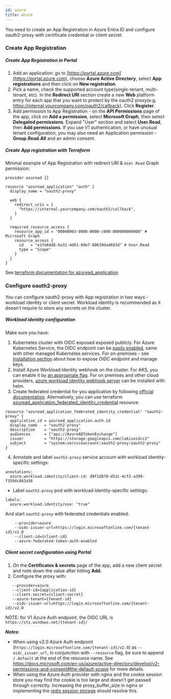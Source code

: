 ```yaml
---
id: azure
title: Azure
---
```


You need to create an App Registration in Azure Entra ID and configure oauth2-proxy with certificate credential or client secret.

### Create App Registration
##### Create App Registration in Portal
1. Add an application: go to [https://portal.azure.com](https://portal.azure.com), choose **Azure Active Directory**, select
   **App registrations** and then click on **New registration**.
2. Pick a name, check the supported account type(single-tenant, multi-tenant, etc). In the **Redirect URI** section create a new **Web** platform entry for each app that you want to protect by the oauth2 proxy(e.g. https://internal.yourcompany.com/oauth2/callback). Click **Register**.
3. Add permission to App Registration - on the **API Permissions** page of the app, click on **Add a permission**, select **Microsoft Graph**, then select **Delegated permissions**. Expand "User" section and select **User.Read**, then **Add permissions**. If you use V1 authentication, or have unusual tenant configuration, you may also need an Application permission - **Group.Read.All** and an admin consent.

##### Create App registration with Terraform
Minimal example of App Registration with redirect URI & `User.Read` Graph permission:
```
provider azuread {}

resource "azuread_application" "auth" {
  display_name = "oauth2-proxy"

  web {
    redirect_uris = [
      "https://internal.yourcompany.com/oauth2/callback",
    ]
  }

  required_resource_access {
    resource_app_id = "00000003-0000-0000-c000-000000000000" # Microsoft Graph
    resource_access {
      id   = "e1fe6dd8-ba31-4d61-89e7-88639da4683d" # User.Read
      type = "Scope"
    }
  }
}
```
See [terraform documentation for azuread_application](https://registry.terraform.io/providers/hashicorp/azuread/latest/docs/resources/application)

### Configure oauth2-proxy
You can configure oauth2-proxy with App registration in two ways - workload identity or client secret. Workload identity is recommended as it doesn't require to store any secrets on the cluster.

##### Workload identity configuration
Make sure you have:
1. Kubernetes cluster with OIDC exposed exposed publicly. For Azure Kubernetes Service, the OIDC endpoint can be [easily enabled](https://learn.microsoft.com/en-us/azure/aks/use-oidc-issuer), same with other managed Kubernetes services. For on-premises - see [Installation section](https://azure.github.io/azure-workload-identity/docs/installation.html) about how to expose OIDC endpoint and manage keys.
2. Install Azure Workload Identity webhook on the cluster. For AKS, you can enable it by [an appropriate flag](https://learn.microsoft.com/en-us/azure/aks/learn/tutorial-kubernetes-workload-identity). For on premises and other cloud providers, [azure workload identity webhook server](https://github.com/Azure/azure-workload-identity) can be installed with helm.
3. Create federated credential for you application by following [official documentation](https://azure.github.io/azure-workload-identity/docs/topics/federated-identity-credential.html#federated-identity-credential-for-an-azure-ad-application-1). Alternatively, you can use terraform [azuread_application_federated_identity_credential](https://registry.terraform.io/providers/hashicorp/azuread/latest/docs/resources/application_federated_identity_credential) resource:
```
resource "azuread_application_federated_identity_credential" "oauth2-proxy" {
  application_id = azuread_application.auth.id
  display_name   = "oauth2-proxy"
  description    = "oauth2-proxy"
  audiences      = ["api://AzureADTokenExchange"]
  issuer         = "https://storage.googleapis.com/lakisoidcc3"
  subject        = "system:serviceaccount:oauth2-proxy:oauth2-proxy"
}
```
4. Annotate and label `oauth2-proxy` service account with workload identity-specific settings:
```
annotations:
  azure.workload.identity/client-id: d9f1d870-d52c-4cf2-a399-f3594c843a36
```
* Label `oauth2-proxy` pod with workload identity-specific settings:
```
labels:
  azure.workload.identity/use: "true"
```
And start `oauth2-proxy` with federated credentials enabled:
```
    --provider=azure
    --oidc-issuer-url=https://login.microsoftonline.com/{tenant-id}/v2.0
    --client-id={client-id}
    --azure-federated-token-auth-enabled
```

##### Client secret configuration using Portal
1. On the **Certificates & secrets** page of the app, add a new client secret and note down the value after hitting **Add**.
2. Configure the proxy with:
```
   --provider=azure
   --client-id={application-id}
   --client-secret={client-secret}
   --azure-tenant={tenant-id}
   --oidc-issuer-url=https://login.microsoftonline.com/{tenant-id}/v2.0
```
NOTE: for V1 Azure Auth endpoint, the OIDC URL is `https://sts.windows.net/{tenant-id}/`

***Notes***:
- When using v2.0 Azure Auth endpoint (`https://login.microsoftonline.com/{tenant-id}/v2.0`) as `--oidc_issuer_url`, in conjunction
  with `--resource` flag, be sure to append `/.default` at the end of the resource name. See
  https://docs.microsoft.com/en-us/azure/active-directory/develop/v2-permissions-and-consent#the-default-scope for more details.
- When using the Azure Auth provider with nginx and the cookie session store you may find the cookie is too large and doesn't
  get passed through correctly. Increasing the proxy_buffer_size in nginx or implementing the 
  [redis session storage](../sessions.md#redis-storage) should resolve this.